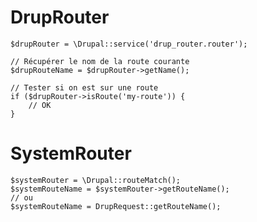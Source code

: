 # DrupRouter

    $drupRouter = \Drupal::service('drup_router.router');
    
    // Récupérer le nom de la route courante
    $drupRouteName = $drupRouter->getName();
    
    // Tester si on est sur une route
    if ($drupRouter->isRoute('my-route')) {
        // OK
    }

# SystemRouter

    $systemRouter = \Drupal::routeMatch();
    $systemRouteName = $systemRouter->getRouteName();
    // ou
    $systemRouteName = DrupRequest::getRouteName();

